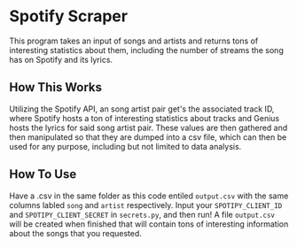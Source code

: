 # Spotify Scraper

This program takes an input of songs and artists and returns tons of interesting statistics about them, including the number of streams the song has on Spotify and its lyrics.

## How This Works

Utilizing the Spotify API, an song artist pair get's the associated track ID, where Spotify hosts a ton of interesting statistics about tracks and Genius hosts the lyrics for said song artist pair. These values are then gathered and then manipulated so that they are dumped into a csv file, which can then be used for any purpose, including but not limited to data analysis.

## How To Use

Have a .csv in the same folder as this code entiled `output.csv` with the same columns labled `song` and `artist` respectively. Input your `SPOTIPY_CLIENT_ID` and `SPOTIPY_CLIENT_SECRET` in `secrets.py`, and then run! A file `output.csv` will be created when finished that will contain tons of interesting information about the songs that you requested.
